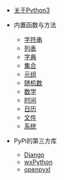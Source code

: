 * [关于Python3](python38/README)

* 内置函数与方法

  * [字符串](python38/string)
  * [列表](python38/list)
  * [字典](python38/dict)
  * [集合](python38/set)
  * [元组](python38/tuple)
  * [随机数](python38/random)
  * [数学](python38/math)
  * [时间](python38/time)
  * [日历](python38/calendar)
  * [文件](python38/file)
  * [系统](python38/io)

* PyPi的第三方库

  * [Django](python38/django)
  * [wxPython](python38/wxpython)
  * [openpyxl](python38/openpyxl)

